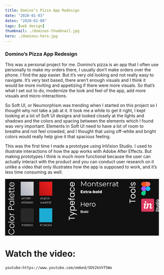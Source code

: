 ```yaml
---
title: Domino’s Pizza App Redesign
date: "2020-01-03"
dates: "2020-02-08"
tags: [web design]
thumbnail: ./dominos-thumbnail.jpg
hero: ./dominos-hero.jpg
---
```


### Domino’s Pizza App Redesign

This was a personal project for me. Domino’s pizza is an app that I often use personally to make my orders there, I usually don’t make orders over the phone. I find the app easier. But it’s very old looking and not really easy to navigate. It’s very text based, there aren’t enough visuals and I think it would be more inviting and appetizing if there were more visuals. So that’s what I set out to do, modernize the look and feel of the app, add more visuals and micro-interactions.

So Soft UI, or Neumorphism was trending when I started on this project so I thought why not take a jab at it. It took me a while to get it right, I kept looking at a lot of Soft UI designs and looked closely at the lights and shadows and the colors and spacing between the elements which I found was very important. Elements in Soft UI need to have a lot of room to breathe and not feel crowded, and I thought that using off-white and bright colors would really help give it that spacious feeling.

This was the first time I made a prototype using InVision Studio. I used to illustrate interactions of how the app works with Adobe After Effects. But making prototypes I think is much more functional because the user can actually interact with the product and you can conduct user research on it unlike a video that only illustrates how the app is supposed to work, and it’s less time consuming as well.

![Colors used](dominos-colors1.png)

<div class="kg-card kg-image-card kg-width-wide">

# Watch the video:

`youtube:https://www.youtube.com/embed/5DV2kVVf5Wo`

</div>

